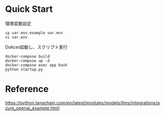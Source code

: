 
# Quick Start

環境変数設定  
```
cp var.env.example var.env
vi var.env
```

Dokcer起動し、スクリプト実行  
```
docker-compose build
docker-compose up -d
docker-compose exec app bash
python startup.py
```

# Reference
https://python.langchain.com/en/latest/modules/models/llms/integrations/azure_openai_example.html

